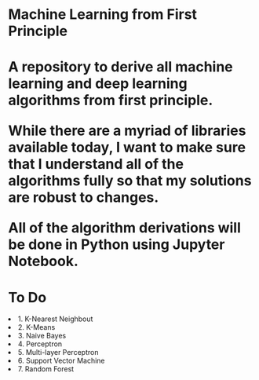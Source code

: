 <h1>Machine Learning from First Principle<h1>
A repository to derive all machine learning and deep learning algorithms from first principle.

While there are a myriad of libraries available today, I want to make sure that I understand all of the algorithms fully so that my solutions are robust to changes.

All of the algorithm derivations will be done in Python using Jupyter Notebook.

<h1>To Do</h1>
<li>1. K-Nearest Neighbout</li>
<li>2. K-Means</li>
<li>3. Naive Bayes</li>
<li>4. Perceptron</li>
<li>5. Multi-layer Perceptron</li>
<li>6. Support Vector Machine</li>
<li>7. Random Forest</li>
